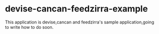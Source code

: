 devise-cancan-feedzirra-example
===============================

This application is devise,cancan and feedzirra's sample application,going to write how to do soon.
